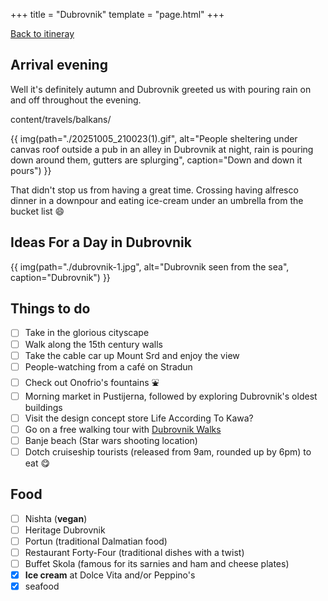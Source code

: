+++
title = "Dubrovnik"
template = "page.html"
+++

[Back to itineray](../)

## Arrival evening

Well it's definitely autumn and Dubrovnik greeted us with pouring rain on and off throughout the evening.

content/travels/balkans/

{{ img(path="./20251005_210023(1).gif",
       alt="People sheltering under canvas roof outside a pub in an alley in Dubrovnik at night, rain is pouring down around them,  gutters are splurging",
       caption="Down and down it pours") }}

That didn't stop us from having a great time. Crossing having alfresco dinner in a downpour and eating ice-cream under an umbrella from the bucket list 😄


## Ideas For a Day in Dubrovnik 

{{ img(path="./dubrovnik-1.jpg",
       alt="Dubrovnik seen from the sea",
       caption="Dubrovnik") }}

## Things to do

- [ ] Take in the glorious cityscape
- [ ] Walk along the 15th century walls
- [ ] Take the cable car up Mount Srd and enjoy the view
- [ ] People-watching from a café on Stradun
- [ ] Check out Onofrio's fountains ⛲️ 
- [ ] Morning market in Pustijerna, followed by exploring Dubrovnik's oldest buildings
- [ ] Visit the design concept store Life According To Kawa?
- [ ] Go on a free walking tour with [Dubrovnik Walks](dubrovnikwalks.com) 
- [ ] Banje beach (Star wars shooting location)
- [ ] Dotch cruiseship tourists (released from 9am, rounded up by 6pm)
 to eat 😋 

## Food
- [ ] Nishta (**vegan**)
- [ ] Heritage Dubrovnik 
- [ ] Portun (traditional Dalmatian food)
- [ ] Restaurant Forty-Four (traditional dishes with a twist)
- [ ] Buffet Skola (famous for its sarnies and ham and cheese plates)
- [x] **Ice cream** at Dolce Vita and/or Peppino's
- [x] seafood
